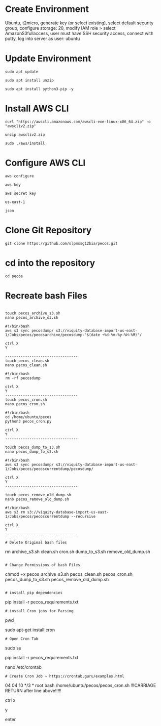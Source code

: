 # Create Environment 
Ubuntu, t2micro, generate key (or select existing), select default security group, configure storage: 20, 
modify IAM role > select AmazonS3fullaccess, user must have SSH security access, connect with putty, log into server as user: ubuntu

# Update Environment 

```
sudo apt update 

sudo apt install unzip

sudo apt install python3-pip -y
```
# Install AWS CLI 
```
curl "https://awscli.amazonaws.com/awscli-exe-linux-x86_64.zip" -o "awscliv2.zip"

unzip awscliv2.zip

sudo ./aws/install
```

# Configure AWS CLI
```
aws configure

aws key

aws secret key

us-east-1

json
```

# Clone Git Repository
```
git clone https://github.com/slpmssg12bia/pecos.git
```
# cd into the repository
```
cd pecos
```
# Recreate bash Files
```

touch pecos_archive_s3.sh
nano pecos_archive_s3.sh

#!/bin/bash
aws s3 sync pecosdump/ s3://viquity-database-import-us-east-1/Jobs/pecos/pecosarchive/pecosdump-"$(date +%d-%m-%y-%H-%M)"/

ctrl X
Y

---------------------------------
touch pecos_clean.sh
nano pecos_clean.sh

#!/bin/bash
rm -rf pecosdump

ctrl X
Y
---------------------------------
touch pecos_cron.sh
nano pecos_cron.sh

#!/bin/bash
cd /home/ubuntu/pecos
python3 pecos_cron.py

ctrl X
Y
---------------------------------

touch pecos_dump_to_s3.sh
nano pecos_dump_to_s3.sh

#!/bin/bash
aws s3 sync pecosdump/ s3://viquity-database-import-us-east-1/Jobs/pecos/pecoscurrentdump/pecosdump/

ctrl X
Y
---------------------------------

touch pecos_remove_old_dump.sh
nano pecos_remove_old_dump.sh

#!/bin/bash
aws s3 rm s3://viquity-database-import-us-east-1/Jobs/pecos/pecoscurrentdump --recursive

ctrl X
Y
---------------------------------

# Delete Original bash files
```
rm archive_s3.sh  clean.sh  cron.sh  dump_to_s3.sh  remove_old_dump.sh 
```

# Change Permissions of bash Files
```
chmod +x   pecos_archive_s3.sh  pecos_clean.sh  pecos_cron.sh  pecos_dump_to_s3.sh  pecos_remove_old_dump.sh     

```

# install pip dependencies
```
pip install -r pecos_requirements.txt 
```
# install Cron jobs for Parsing
```
pwd

sudo apt-get install cron
```
# Open Cron Tab
```
sudo su

pip install -r pecos_requirements.txt 

nano /etc/crontab
```
# Create Cron Job ~ https://crontab.guru/examples.html
```
04 04 10 */3 * root bash /home/ubuntu/pecos/pecos_cron.sh
!!!CARRIAGE RETURN after line above!!!!!

ctrl x

y

enter
```
